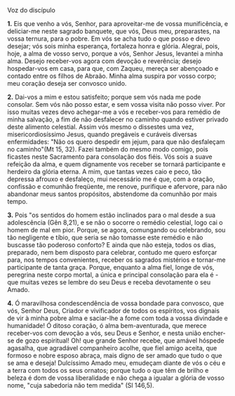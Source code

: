 Voz do discípulo

**1.** Eis que venho a vós, Senhor, para aproveitar-me de vossa munificência, e deliciar-me neste sagrado banquete, que vós, Deus meu, preparastes, na vossa ternura, para o pobre. Em vós se acha tudo o que posso e devo desejar; vós sois minha esperança, fortaleza honra e glória. Alegrai, pois, hoje, a alma de vosso servo, porque a vós, Senhor Jesus, levantei a minha alma. Desejo receber-vos agora com devoção e reverência; desejo hospedar-vos em casa, para que, com Zaqueu, mereça ser abençoado e contado entre os filhos de Abraão. Minha alma suspira por vosso corpo; meu coração deseja ser convosco unido.

**2.** Dai-vos a mim e estou satisfeito; porque sem vós nada me pode consolar. Sem vós não posso estar, e sem vossa visita não posso viver. Por isso muitas vezes devo achegar-me a vós e receber-vos para remédio de minha salvação, a fim de não desfalecer no caminho quando estiver privado deste alimento celestial. Assim vós mesmo o dissestes uma vez, misericordiosíssimo Jesus, quando pregáveis e curáveis diversas enfermidades: \"Não os quero despedir em jejum, para que não desfaleçam no caminho\"(Mt 15, 32). Fazei também do mesmo modo comigo, pois ficastes neste Sacramento para consolação dos fiéis. Vós sois a suave refeição da alma, e quem dignamente vos receber se tornará participante e herdeiro da glória eterna. A mim, que tantas vezes caio e peco, tão depressa afrouxo e desfaleço, mui necessário me é que, com a oração, confissão e comunhão freqüente, me renove, purifique e afervore, para não abandonar meus santos propósitos, abstendome da comunhão por mais tempo.

**3.** Pois \"os sentidos do homem estão inclinados para o mal desde a sua adolescência (Gên 8,21), e se não o socorre o remédio celestial, logo cai o homem de mal em pior. Porque, se agora, comungando ou celebrando, sou tão negligente e tíbio, que seria se não tomasse este remédio e não buscasse tão poderoso conforto? E ainda que não esteja, todos os dias, preparado, nem bem disposto para celebrar, contudo me quero esforçar para, nos tempos convenientes, receber os sagrados mistérios e tornar-me participante de tanta graça. Porque, enquanto a alma fiel, longe de vós, peregrina neste corpo mortal, a única e principal consolação para ela é - que muitas vezes se lembre do seu Deus e receba devotamente o seu Amado.

**4.** Ó maravilhosa condescendência de vossa bondade para convosco, que vós, Senhor Deus, Criador e vivificador de todos os espíritos, vos dignais de vir à minha pobre alma e saciar-lhe a fome com toda a vossa divindade e humanidade! Ó ditoso coração, ó alma bem-aventurada, que merece receber-vos com devoção a vós, seu Deus e Senhor, e nesta união encher-se de gozo espiritual! Oh! que grande Senhor recebe, que amável hóspede agasalha, que agradável companheiro acolhe, que fiel amigo aceita, que formoso e nobre esposo abraça, mais digno de ser amado que tudo o que se ama e deseja! Dulcíssimo Amado meu, emudeçam diante de vós o céu e a terra com todos os seus ornatos; porque tudo o que têm de brilho e beleza é dom de vossa liberalidade e não chega a igualar a glória de vosso nome, \"cuja sabedoria não tem medida\" (Sl 146,5).

